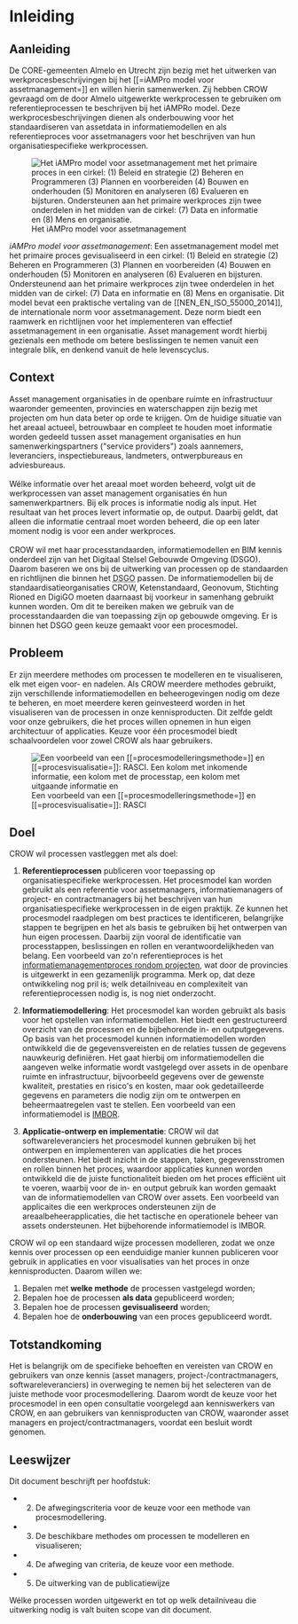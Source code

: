 # Inleiding


## Aanleiding

De CORE-gemeenten Almelo en Utrecht zijn bezig met het uitwerken van werkprocesbeschrijvingen bij het [[=iAMPro model voor assetmanagement=]] en willen hierin samenwerken. Zij hebben CROW gevraagd om de door Almelo uitgewerkte werkprocessen te gebruiken om referentieprocessen te beschrijven bij het iAMPRo model. Deze werkprocesbeschrijvingen dienen als onderbouwing voor het standaardiseren van assetdata in informatiemodellen en als referentieproces voor assetmanagers voor het beschrijven van hun organisatiespecifieke werkprocessen. 

<figure>
<img src="./h/media/Beheerfase.jpg" alt="Het iAMPro model voor assetmanagement met het primaire proces in een cirkel: (1) Beleid en strategie (2) Beheren en Programmeren (3) Plannen en voorbereiden (4) Bouwen en onderhouden (5) Monitoren en analyseren (6) Evalueren en bijsturen. Ondersteunen aan het primaire werkproces zijn twee onderdelen in het midden van de cirkel: (7) Data en informatie en (8) Mens en organisatie.">
<figcaption>Het iAMPro model voor assetmanagement</caption>
</figure>

<p><dfn data-lt="iAMPro model voor assetmanagement">iAMPro model voor assetmanagement</dfn>: Een assetmanagement model met het primaire proces gevisualiseerd in een cirkel: (1) Beleid en strategie (2) Beheren en Programmeren (3) Plannen en voorbereiden (4) Bouwen en onderhouden (5) Monitoren en analyseren (6) Evalueren en bijsturen. Ondersteunend aan het primaire werkproces zijn twee onderdelen in het midden van de cirkel: (7) Data en informatie en (8) Mens en organisatie. Dit model bevat een praktische vertaling van de [[NEN_EN_ISO_55000_2014]], de internationale norm voor assetmanagement. Deze norm biedt een raamwerk en richtlijnen voor het implementeren van effectief assetmanagement in een organisatie. Asset management wordt hierbij gezienals een methode om betere beslissingen te nemen vanuit een integrale blik, en denkend vanuit de hele levenscyclus. </p>

## Context

Asset management organisaties in de openbare ruimte en infrastructuur waaronder gemeenten, provincies en waterschappen zijn bezig met projecten om hun data beter op orde te krijgen. Om de huidige situatie van het areaal actueel, betrouwbaar en compleet te houden moet informatie worden gedeeld tussen asset management organisaties en hun samenwerkingspartners ("service providers") zoals aannemers, leveranciers, inspectiebureaus, landmeters, ontwerpbureaus en adviesbureaus.
<br><br>
Wélke informatie over het areaal moet worden beheerd, volgt uit de werkprocessen van asset management organisaties én hun samenwerkpartners. Bij elk proces is informatie nodig als input. Het resultaat van het proces levert informatie op, de output. Daarbij geldt, dat alleen die informatie centraal moet worden beheerd, die op een later moment nodig is voor een ander werkproces. 
<br><br>
CROW wil met haar processtandaarden, informatiemodellen en BIM kennis onderdeel zijn van het Digitaal Stelsel Gebouwde Omgeving (DSGO). Daarom baseren we ons bij de uitwerking van processen op de standaarden en richtlijnen die binnen het <abbr title="Digitaal Stelsel Gebouwde Omgeving">DSGO</abbr> passen. De informatiemodellen bij de standaardisatieorganisaties CROW, Ketenstandaard, Geonovum, Stichting Rioned en DigiGO moeten daarnaast bij voorkeur in samenhang gebruikt kunnen worden. Om dit te bereiken maken we gebruik van de processtandaarden die van toepassing zijn op gebouwde omgeving. Er is binnen het DSGO geen keuze gemaakt voor een procesmodel. 


## Probleem
Er zijn meerdere methodes om processen te modelleren en te visualiseren, elk met eigen voor- en nadelen. Als CROW meerdere methodes gebruikt, zijn verschillende informatiemodellen en beheerogevingen nodig om deze te beheren, en moet meerdere keren geinvesteerd worden in het visualiseren van de processen in onze kennisproducten. Dit zelfde geldt voor onze gebruikers, die het proces willen opnemen in hun eigen architectuur of applicaties. Keuze voor één procesmodel biedt schaalvoordelen voor zowel CROW als haar gebruikers.

<figure>
<img src="./h/media/RASCIvoorbeeld.png" alt="Een voorbeeld van een [[=procesmodelleringsmethode=]] en [[=procesvisualisatie=]]: RASCI. Een kolom met inkomende informatie, een kolom met de processtap, een kolom met uitgaande informatie en ">
<figcaption>Een voorbeeld van een [[=procesmodelleringsmethode=]] en [[=procesvisualisatie=]]: RASCI</caption>
</figure>


##	Doel
CROW wil processen vastleggen met als doel:

1. **Referentieprocessen** publiceren voor toepassing op organisatiespecifieke werkprocessen. Het procesmodel kan worden gebruikt als een referentie voor assetmanagers, informatiemanagers of project- en contractmanagers bij het beschrijven van hun organisatiespecifieke werkprocessen in de eigen praktijk. Ze kunnen het procesmodel raadplegen om best practices te identificeren, belangrijke stappen te begrijpen en het als basis te gebruiken bij het ontwerpen van hun eigen processen. Daarbij zijn vooral de identificatie van processtappen, beslissingen en rollen en verantwoordelijkheden van belang. Een voorbeeld van zo'n referentieproces is het [informatiemanagementproces rondom projecten](https://iampro-portaal.nl/Data-en-AM/Bouwwerk-informatiemanagement/BIM-Producten#Procesanalyse), wat door de provincies is uitgewerkt in een gezamenlijk programma. Merk op, dat deze ontwikkeling nog pril is; welk detailniveau en complexiteit van referentieprocessen nodig is, is nog niet onderzocht.

2. **Informatiemodellering**: Het procesmodel kan worden gebruikt als basis voor het opstellen van informatiemodellen. Het biedt een gestructureerd overzicht van de processen en de bijbehorende in- en outputgegevens. Op basis van het procesmodel kunnen informatiemodellen worden ontwikkeld die de gegevensvereisten en de relaties tussen de gegevens nauwkeurig definiëren. Het gaat hierbij om informatiemodellen die aangeven welke informatie wordt vastgelegd over assets in de openbare ruimte en infrastructuur, bijvoorbeeld gegevens over de gewenste kwaliteit, prestaties en risico's en kosten, maar ook gedetailleerde gegevens en parameters die nodig zijn om te ontwerpen en beheermaatregelen vast te stellen. Een voorbeeld van een informatiemodel is [IMBOR](https://www.crow.nl/thema-s/management-openbare-ruimte/imbor/actuele-versie-imbor).

3. **Applicatie-ontwerp en implementatie**: CROW wil dat softwareleveranciers het procesmodel kunnen gebruiken bij het ontwerpen en implementeren van applicaties die het proces ondersteunen. Het biedt inzicht in de stappen, taken, gegevensstromen en rollen binnen het proces, waardoor applicaties kunnen worden ontwikkeld die de juiste functionaliteit bieden om het proces efficiënt uit te voeren, waarbij voor de in- en output gebruik kan worden gemaakt van de informatiemodellen van CROW over assets. Een voorbeeld van applicaites die een werkproces ondersteunen zijn de areaalbeheerapplicaties, die het tactische en operationele beheer van assets ondersteunen. Het bijbehorende informatiemodel is IMBOR.

CROW wil op een standaard wijze processen modelleren, zodat we onze kennis over processen op een eenduidige manier kunnen publiceren voor gebruik in applicaties en voor visualisaties van het proces in onze kennisproducten.
Daarom willen we: <ol>
<li>Bepalen met <b>welke methode</b> de processen vastgelegd worden;
<li>Bepalen hoe de processen <b>als data</b> gepubliceerd worden;
<li> Bepalen hoe de processen <b>gevisualiseerd</b> worden;
<li> Bepalen hoe de <b>onderbouwing</b> van een proces gepubliceerd wordt.</ol>

## Totstandkoming
Het is belangrijk om de specifieke behoeften en vereisten van CROW en gebruikers van onze kennis (asset managers, project-/contractmanagers, softwareleveranciers) in overweging te nemen bij het selecteren van de juiste methode voor procesmodellering. Daarom wordt de keuze voor het procesmodel in een open consultatie voorgelegd aan kenniswerkers van CROW, en aan gebruikers van kennisproducten van CROW, waaronder asset managers en project/contractmanagers, voordat een besluit wordt genomen.


## Leeswijzer
Dit document beschrijft per hoofdstuk: 
* 2. De afwegingscriteria voor de keuze voor een methode van procesmodellering.
* 3. De beschikbare methodes om processen te modelleren en visualiseren;
* 4. De afweging van criteria, de keuze voor een methode.
* 5. De uitwerking van de publicatiewijze

Wélke processen worden uitgewerkt en tot op welk detailniveau die uitwerking nodig is valt buiten scope van dit document.
